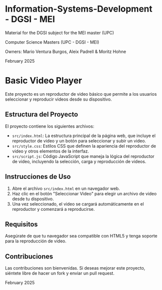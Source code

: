# Information-Systems-Development - DGSI - MEI
Material for the DGSI subject for the MEI master (UPC)

Computer Science Masters (UPC - DGSI - MEI)

Owners: Mario Ventura Burgos, Aleix Padrell & Moritz Hohne

February 2025

# Basic Video Player

Este proyecto es un reproductor de video básico que permite a los usuarios seleccionar y reproducir videos desde su dispositivo.

## Estructura del Proyecto

El proyecto contiene los siguientes archivos:

- `src/index.html`: La estructura principal de la página web, que incluye el reproductor de video y un botón para seleccionar y subir un video.
- `src/style.css`: Estilos CSS que definen la apariencia del reproductor de video y otros elementos de la interfaz.
- `src/script.js`: Código JavaScript que maneja la lógica del reproductor de video, incluyendo la selección, carga y reproducción de videos.

## Instrucciones de Uso

1. Abre el archivo `src/index.html` en un navegador web.
2. Haz clic en el botón "Seleccionar Video" para elegir un archivo de video desde tu dispositivo.
3. Una vez seleccionado, el video se cargará automáticamente en el reproductor y comenzará a reproducirse.

## Requisitos

Asegúrate de que tu navegador sea compatible con HTML5 y tenga soporte para la reproducción de video.

## Contribuciones

Las contribuciones son bienvenidas. Si deseas mejorar este proyecto, siéntete libre de hacer un fork y enviar un pull request.

February 2025
